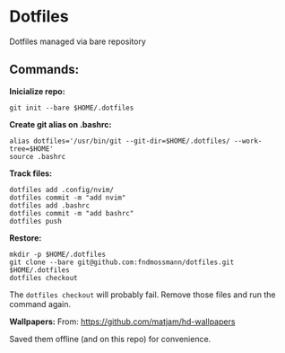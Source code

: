 # Dotfiles

Dotfiles managed via bare repository

## Commands:
**Inicialize repo:**
```
git init --bare $HOME/.dotfiles
```
**Create git alias on .bashrc:**
```
alias dotfiles='/usr/bin/git --git-dir=$HOME/.dotfiles/ --work-tree=$HOME'
source .bashrc
```
**Track files:**
```
dotfiles add .config/nvim/
dotfiles commit -m "add nvim"
dotfiles add .bashrc
dotfiles commit -m "add bashrc"
dotfiles push
```
**Restore:**
```
mkdir -p $HOME/.dotfiles
git clone --bare git@github.com:fndmossmann/dotfiles.git $HOME/.dotfiles
dotfiles checkout
```
The `dotfiles checkout` will probably fail.
Remove those files and run the command again.

**Wallpapers:**
From: https://github.com/matjam/hd-wallpapers

Saved them offline (and on this repo) for convenience.
